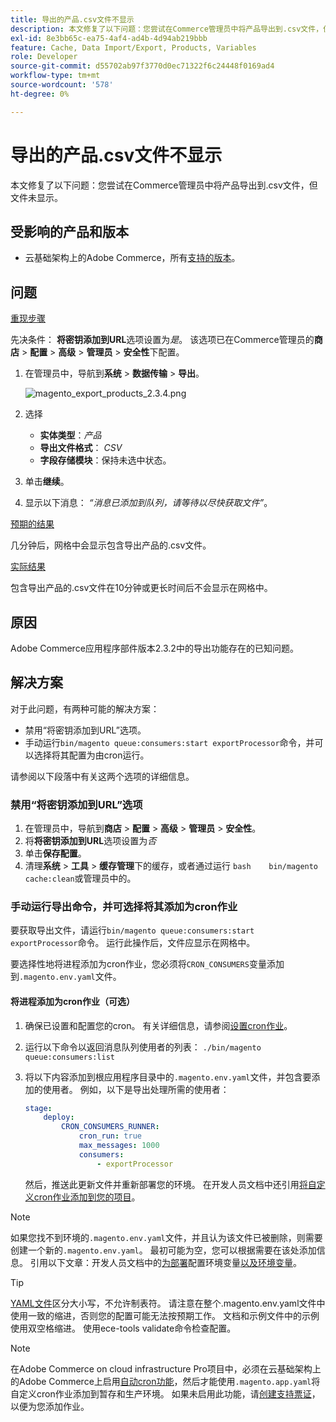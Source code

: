 ```yaml
---
title: 导出的产品.csv文件不显示
description: 本文修复了以下问题：您尝试在Commerce管理员中将产品导出到.csv文件，但文件未显示。
exl-id: 8e3bb65c-ea75-4af4-ad4b-4d94ab219bbb
feature: Cache, Data Import/Export, Products, Variables
role: Developer
source-git-commit: d55702ab97f3770d0ec71322f6c24448f0169ad4
workflow-type: tm+mt
source-wordcount: '578'
ht-degree: 0%

---
```


# 导出的产品.csv文件不显示

本文修复了以下问题：您尝试在Commerce管理员中将产品导出到.csv文件，但文件未显示。

## 受影响的产品和版本

* 云基础架构上的Adobe Commerce，所有[支持的版本](https://magento.com/sites/default/files/magento-software-lifecycle-policy.pdf)。

## 问题

<u>重现步骤</u>

先决条件： **将密钥添加到URL**&#x200B;选项设置为&#x200B;*是*。 该选项已在Commerce管理员的&#x200B;**商店** > **配置** > **高级** > **管理员** > **安全性**&#x200B;下配置。

1. 在管理员中，导航到&#x200B;**系统** > **数据传输** > **导出**。

   ![magento_export_products_2.3.4.png](assets/magento_export_products_2.3.4.png)

1. 选择
   * **实体类型**：*产品*
   * **导出文件格式**： *CSV*
   * **字段存储模块**：保持未选中状态。
1. 单击&#x200B;**继续**。
1. 显示以下消息： *“消息已添加到队列，请等待以尽快获取文件”*。

<u>预期的结果</u>

几分钟后，网格中会显示包含导出产品的.csv文件。

<u>实际结果</u>

包含导出产品的.csv文件在10分钟或更长时间后不会显示在网格中。

## 原因

Adobe Commerce应用程序部件版本2.3.2中的导出功能存在的已知问题。

## 解决方案

对于此问题，有两种可能的解决方案：

* 禁用“将密钥添加到URL”选项。
* 手动运行`bin/magento queue:consumers:start exportProcessor`命令，并可以选择将其配置为由cron运行。

请参阅以下段落中有关这两个选项的详细信息。

### 禁用“将密钥添加到URL”选项

1. 在管理员中，导航到&#x200B;**商店** > **配置** > **高级** > **管理员** > **安全性**。
1. 将&#x200B;**将密钥添加到URL**&#x200B;选项设置为&#x200B;*否*
1. 单击&#x200B;**保存配置**。
1. 清理&#x200B;**系统** > **工具** > **缓存管理**&#x200B;下的缓存，或者通过运行    ```bash    bin/magento cache:clean```或管理员中的。

### 手动运行导出命令，并可选择将其添加为cron作业

要获取导出文件，请运行`bin/magento queue:consumers:start exportProcessor`命令。 运行此操作后，文件应显示在网格中。


要选择性地将进程添加为cron作业，您必须将`CRON_CONSUMERS`变量添加到`.magento.env.yaml`文件。

#### 将进程添加为cron作业（可选）

1. 确保已设置和配置您的cron。 有关详细信息，请参阅[设置cron作业](/docs/commerce-cloud-service/user-guide/configure/app/properties/crons-property.html)。
1. 运行以下命令以返回消息队列使用者的列表：     `./bin/magento queue:consumers:list`
1. 将以下内容添加到根应用程序目录中的`.magento.env.yaml`文件，并包含要添加的使用者。 例如，以下是导出处理所需的使用者：

   ```yaml
   stage:
       deploy:
           CRON_CONSUMERS_RUNNER:
               cron_run: true
               max_messages: 1000
               consumers:
                   - exportProcessor
   ```

   然后，推送此更新文件并重新部署您的环境。 在开发人员文档中还引用[将自定义cron作业添加到您的项目](/docs/commerce-cloud-service/user-guide/configure/app/properties/crons-property.html#add-custom-cron-jobs-to-your-project)。

>[!NOTE]
>
>如果您找不到环境的`.magento.env.yaml`文件，并且认为该文件已被删除，则需要创建一个新的`.magento.env.yaml`。 最初可能为空，您可以根据需要在该处添加信息。 引用以下文章：开发人员文档中的[为部署](/docs/commerce-cloud-service/user-guide/configure/env/configure-env-yaml.html)配置环境变量[以及环境变量](/docs/commerce-cloud-service/user-guide/configure/env/stage/variables-intro.html)。

>[!TIP]
>
>[YAML文件](https://experienceleague.adobe.com/docs/commerce-cloud-service/user-guide/configure/env/configure-env-yaml.html)区分大小写，不允许制表符。 请注意在整个.magento.env.yaml文件中使用一致的缩进，否则您的配置可能无法按预期工作。 文档和示例文件中的示例使用双空格缩进。 使用ece-tools validate命令检查配置。

>[!NOTE]
>
>在Adobe Commerce on cloud infrastructure Pro项目中，必须在云基础架构上的Adobe Commerce上启用[自动cron功能](/docs/commerce-cloud-service/user-guide/configure/app/properties/crons-property.html?lang=en#crontab)，然后才能使用`.magento.app.yaml`将自定义cron作业添加到暂存和生产环境。 如果未启用此功能，请[创建支持票证](/help/help-center-guide/help-center/magento-help-center-user-guide.md#submit-ticket)，以便为您添加作业。
